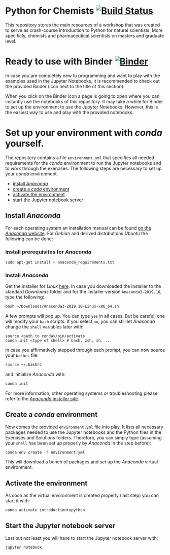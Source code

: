 # Python for Chemists [![Build Status](https://travis-ci.com/GDChCICTeam/python-for-chemists.svg?branch=master)](https://travis-ci.com/GDChCIC/python-for-chemists)
This repository stores the main resources of a workshop that was created to serve as
crash-course introduction to Python for natural scientists. More specificly,
chemists and pharmaceutical scientists on masters and graduate level.


# Ready to use with Binder [![Binder](https://mybinder.org/badge_logo.svg)](https://mybinder.org/v2/gh/GDChCICTeam/python-for-chemists/master)
In case you are completely new to programming and want to play with the examples
used in the Jupyter Notebooks, it is recommended to check out the provided Binder (icon next to the title of this section).

When you click on the Binder icon a page is going to open where you can instantly use the notebooks of this repository.
It may take a while for Binder to set up the environment to use the Jupyter Notebooks. However, this is the easiest way
to use and play with the provided notebooks.

# Set up your environment with *conda* yourself.
The repository contains a file `environment.yml` that specifies all needed requirements for the *conda* environment to
run the Jupyter notebooks and to work through the exercises. The following steps are necessary to set up your *conda*
environment.
 - [install *Anaconda*](#install-anaconda)
 - [create a *coda* environment](#create-a-conda-environment)
 - [activate the environment](#activate-the-environment)
 - [start the Jupyter notebook server](#start-the-jupyter-notebook-server)

## Install *Anaconda*
For each operating system an installation manual can be found [on the *Anaconda* website](https://docs.anaconda.com/anaconda/install/).
For  *Debian* and derived distributions *Ubuntu* the following can be done:
### Install prerequisites for *Anaconda*
```bash
sudo apt-get install < anaconda_requirements.txt
```
### Install *Anaconda*
Get the installer for *Linux* [here](https://www.anaconda.com/distribution/#linux).
In case you downloaded the installer to the standard *Downloads* folder and for the installer
version `Anaconda3-2019.10`, type the following:
```bash
bash ~/Downloads/Anaconda3-2019.10-Linux-x86_64.sh
```
A few prompts will pop up. You can type `yes` in all cases. But be careful, one will modify your `bash` scripts. If you
select `no`, you can still let *Anaconda* change the `shell` variables later with:
```
source <path to conda>/bin/activate
conda init <type of shell> # bash, zsh, sh, ...
```
In case you affirmatively stepped through each prompt, you can now source your `bashrc` file:
```bash
source ~/.bashrc
```
and initialize *Anaconda* with:
```bash
conda init
```
For more information, other operating systems or troubleshooting please refer to the [*Anaconda*
installer site](https://www.anaconda.com/distribution/#linux).

## Create a *conda* environment
Now comes the provided `environment.yml` file into play. It lists all necessary packages needed
to use the Jupyter notebooks and the Python files in the Exercises and Solutions folders. Therefore,
you can simply type (assuming your `shell` has been set up properly by *Anaconda* in the step before):
```bash
conda env create -f environment.yml
```
This will download a bunch of packages and set up the *Anaconda* virtual environment.
## Activate the environment
As soon as the virtual environment is created properly (last step) you can start it with:
```bash
conda activate introductiontopython
```
## Start the Jupyter notebook server
Last but not least you will have to start the Jupyter notebook server with:
```bash
jupyter notebook
```

